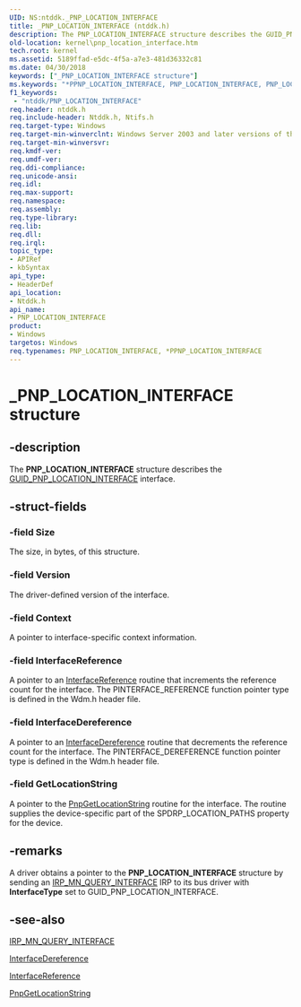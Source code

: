 ```yaml
---
UID: NS:ntddk._PNP_LOCATION_INTERFACE
title: _PNP_LOCATION_INTERFACE (ntddk.h)
description: The PNP_LOCATION_INTERFACE structure describes the GUID_PNP_LOCATION_INTERFACE interface.
old-location: kernel\pnp_location_interface.htm
tech.root: kernel
ms.assetid: 5189ffad-e5dc-4f5a-a7e3-481d36332c81
ms.date: 04/30/2018
keywords: ["_PNP_LOCATION_INTERFACE structure"]
ms.keywords: "*PPNP_LOCATION_INTERFACE, PNP_LOCATION_INTERFACE, PNP_LOCATION_INTERFACE structure [Kernel-Mode Driver Architecture], PPNP_LOCATION_INTERFACE, PPNP_LOCATION_INTERFACE structure pointer [Kernel-Mode Driver Architecture], _PNP_LOCATION_INTERFACE, drvr_interface_06c9b5c0-359b-4b14-9ade-8f88f04ee534.xml, kernel.pnp_location_interface, ntddk/PNP_LOCATION_INTERFACE, ntddk/PPNP_LOCATION_INTERFACE"
f1_keywords:
 - "ntddk/PNP_LOCATION_INTERFACE"
req.header: ntddk.h
req.include-header: Ntddk.h, Ntifs.h
req.target-type: Windows
req.target-min-winverclnt: Windows Server 2003 and later versions of the Windows operating system.
req.target-min-winversvr: 
req.kmdf-ver: 
req.umdf-ver: 
req.ddi-compliance: 
req.unicode-ansi: 
req.idl: 
req.max-support: 
req.namespace: 
req.assembly: 
req.type-library: 
req.lib: 
req.dll: 
req.irql: 
topic_type:
- APIRef
- kbSyntax
api_type:
- HeaderDef
api_location:
- Ntddk.h
api_name:
- PNP_LOCATION_INTERFACE
product:
- Windows
targetos: Windows
req.typenames: PNP_LOCATION_INTERFACE, *PPNP_LOCATION_INTERFACE
---
```


# _PNP_LOCATION_INTERFACE structure


## -description


The **PNP_LOCATION_INTERFACE** structure describes the [GUID_PNP_LOCATION_INTERFACE](https://docs.microsoft.com/windows-hardware/drivers/kernel/adding-a-pnp-device-to-a-running-system#using-guidpnplocationinterface) interface.


## -struct-fields




### -field Size

The size, in bytes, of this structure.


### -field Version

The driver-defined version of the interface.


### -field Context

A pointer to interface-specific context information.


### -field InterfaceReference

A pointer to an <a href="https://docs.microsoft.com/windows-hardware/drivers/ddi/wdm/nc-wdm-pinterface_reference">InterfaceReference</a> routine that increments the reference count for the interface. The PINTERFACE_REFERENCE function pointer type is defined in the Wdm.h header file.


### -field InterfaceDereference

A pointer to an <a href="https://docs.microsoft.com/windows-hardware/drivers/ddi/wdm/nc-wdm-pinterface_dereference">InterfaceDereference</a> routine that decrements the reference count for the interface. The PINTERFACE_DEREFERENCE function pointer type is defined in the Wdm.h header file.


### -field GetLocationString

A pointer to the <a href="https://docs.microsoft.com/windows-hardware/drivers/ddi/ntddk/nc-ntddk-pget_location_string">PnpGetLocationString</a> routine for the interface. The routine supplies the device-specific part of the SPDRP_LOCATION_PATHS property for the device.


## -remarks



A driver obtains a pointer to the <b>PNP_LOCATION_INTERFACE</b> structure by sending an <a href="https://docs.microsoft.com/windows-hardware/drivers/kernel/irp-mn-query-interface">IRP_MN_QUERY_INTERFACE</a> IRP to its bus driver with <b>InterfaceType</b> set to GUID_PNP_LOCATION_INTERFACE.




## -see-also




<a href="https://docs.microsoft.com/windows-hardware/drivers/kernel/irp-mn-query-interface">IRP_MN_QUERY_INTERFACE</a>



<a href="https://docs.microsoft.com/windows-hardware/drivers/ddi/wdm/nc-wdm-pinterface_dereference">InterfaceDereference</a>



<a href="https://docs.microsoft.com/windows-hardware/drivers/ddi/wdm/nc-wdm-pinterface_reference">InterfaceReference</a>



<a href="https://docs.microsoft.com/windows-hardware/drivers/ddi/ntddk/nc-ntddk-pget_location_string">PnpGetLocationString</a>
 

 

